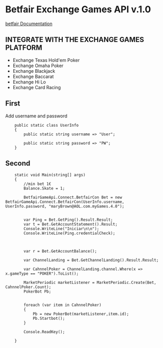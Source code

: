 # Betfair Exchange Games API v.1.0 

[betfair Documentation](https://developer.betfair.com/en/games-api/)

## INTEGRATE WITH THE EXCHANGE GAMES PLATFORM

* Exchange Texas Hold'em Poker
* Exchange Omaha Poker
* Exchange Blackjack
* Exchange Baccarat
* Exchange Hi Lo
* Exchange Card Racing



## First
  Add username and password 

        public static class UserInfo
        {
            public static string username => "User";

            public static string password => "PW";
        }

## Second

        static void Main(string[] args)
        {
            //min bet 1€
            Balance.Skate = 1;

            BetfairGameApi.Connect.BetfairCon Bet = new BetfairGameApi.Connect.BetfairCon(UserInfo.username, UserInfo.password, "maryBrown@AOL.com.myGames.4.0");


            var Ping = Bet.GetPing().Result.Result;
            var t = Bet.GetAccountStatement().Result;
            Console.WriteLine("Iniciar\n\n");
            Console.WriteLine(Ping.credentialCheck);
      


            var r = Bet.GetAccountBalance();

            var ChannelLanding = Bet.GetChannelLanding().Result.Result;

            var CahnnelPoker = ChannelLanding.channel.Where(x => x.gameType == "POKER").ToList();

            MarketPeriodic marketListener = MarketPeriodic.Create(Bet, CahnnelPoker.Count);
            PokerBot Pb;


            foreach (var item in CahnnelPoker)
            {
                Pb = new PokerBot(marketListener,item.id);
                Pb.Startbot();                 
            }

            Console.ReadKey();

        }
